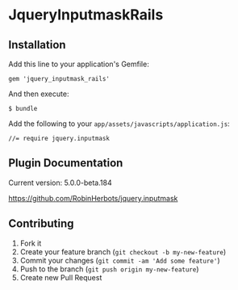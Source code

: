 # JqueryInputmaskRails

## Installation

Add this line to your application's Gemfile:

    gem 'jquery_inputmask_rails'

And then execute:

    $ bundle

Add the following to your `app/assets/javascripts/application.js`:

    //= require jquery.inputmask

## Plugin Documentation
Current version: 5.0.0-beta.184

https://github.com/RobinHerbots/jquery.inputmask

## Contributing

1. Fork it
2. Create your feature branch (`git checkout -b my-new-feature`)
3. Commit your changes (`git commit -am 'Add some feature'`)
4. Push to the branch (`git push origin my-new-feature`)
5. Create new Pull Request
